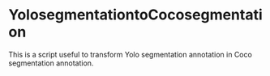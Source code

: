 # YolosegmentationtoCocosegmentation
This is a script useful to transform Yolo segmentation annotation in Coco segmentation annotation.
